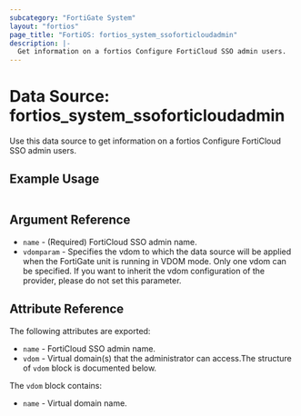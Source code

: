 ```yaml
---
subcategory: "FortiGate System"
layout: "fortios"
page_title: "FortiOS: fortios_system_ssoforticloudadmin"
description: |-
  Get information on a fortios Configure FortiCloud SSO admin users.
---
```


# Data Source: fortios_system_ssoforticloudadmin
Use this data source to get information on a fortios Configure FortiCloud SSO admin users.


## Example Usage

```hcl

```

## Argument Reference

* `name` - (Required) FortiCloud SSO admin name.
* `vdomparam` - Specifies the vdom to which the data source will be applied when the FortiGate unit is running in VDOM mode. Only one vdom can be specified. If you want to inherit the vdom configuration of the provider, please do not set this parameter.

## Attribute Reference

The following attributes are exported:

* `name` - FortiCloud SSO admin name.
* `vdom` - Virtual domain(s) that the administrator can access.The structure of `vdom` block is documented below.

The `vdom` block contains:

* `name` - Virtual domain name.

